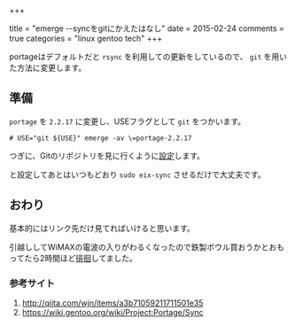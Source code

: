 +++

title = "emerge --syncをgitにかえたはなし"
date = 2015-02-24
comments = true
categories = "linux gentoo tech"
+++

portageはデフォルトだと `rsync` を利用しての更新をしているので、
`git` を用いた方法に変更します。

## 準備

`portage` を `2.2.17` に変更し、USEフラグとして `git` をつかいます。

```
# USE="git ${USE}" emerge -av \=portage-2.2.17
```

つぎに、Gitのリポジトリを見に行くように[設定](http://qiita.com/wjn/items/a3b71059211711501e35)します。

と設定してあとはいつもどおり `sudo eix-sync` させるだけで大丈夫です。

## おわり

基本的にはリンク先だけ見てればいけると思います。

引越ししてWiMAXの電波の入りがわるくなったので鉄製ボウル買おうかとおもってたら2時間ほど[徘徊](https://ingress.com)してました。

### 参考サイト

1. http://qiita.com/wjn/items/a3b71059211711501e35
2. https://wiki.gentoo.org/wiki/Project:Portage/Sync
